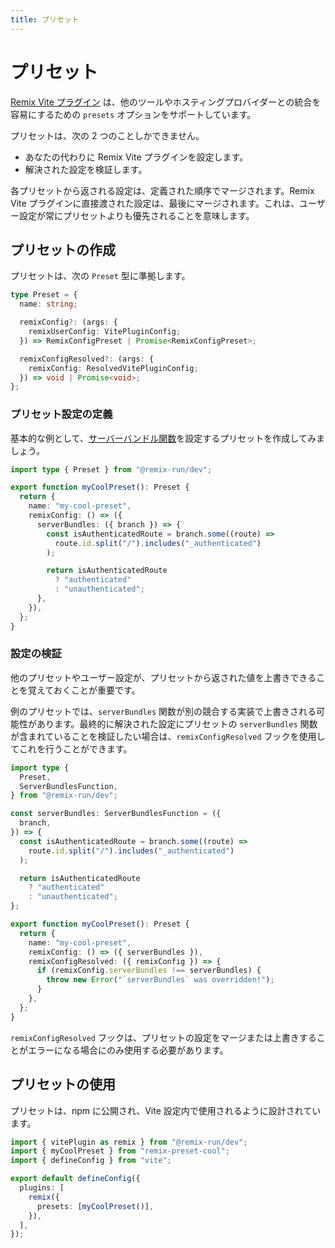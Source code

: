 ```yaml
---
title: プリセット
---
```


# プリセット

[Remix Vite プラグイン][remix-vite] は、他のツールやホスティングプロバイダーとの統合を容易にするための `presets` オプションをサポートしています。

プリセットは、次の 2 つのことしかできません。

- あなたの代わりに Remix Vite プラグインを設定します。
- 解決された設定を検証します。

各プリセットから返される設定は、定義された順序でマージされます。Remix Vite プラグインに直接渡された設定は、最後にマージされます。これは、ユーザー設定が常にプリセットよりも優先されることを意味します。

## プリセットの作成

プリセットは、次の `Preset` 型に準拠します。

```ts
type Preset = {
  name: string;

  remixConfig?: (args: {
    remixUserConfig: VitePluginConfig;
  }) => RemixConfigPreset | Promise<RemixConfigPreset>;

  remixConfigResolved?: (args: {
    remixConfig: ResolvedVitePluginConfig;
  }) => void | Promise<void>;
};
```

### プリセット設定の定義

基本的な例として、[サーバーバンドル関数][server-bundles]を設定するプリセットを作成してみましょう。

```ts filename=my-cool-preset.ts
import type { Preset } from "@remix-run/dev";

export function myCoolPreset(): Preset {
  return {
    name: "my-cool-preset",
    remixConfig: () => ({
      serverBundles: ({ branch }) => {
        const isAuthenticatedRoute = branch.some((route) =>
          route.id.split("/").includes("_authenticated")
        );

        return isAuthenticatedRoute
          ? "authenticated"
          : "unauthenticated";
      },
    }),
  };
}
```

### 設定の検証

他のプリセットやユーザー設定が、プリセットから返された値を上書きできることを覚えておくことが重要です。

例のプリセットでは、`serverBundles` 関数が別の競合する実装で上書きされる可能性があります。最終的に解決された設定にプリセットの `serverBundles` 関数が含まれていることを検証したい場合は、`remixConfigResolved` フックを使用してこれを行うことができます。

```ts filename=my-cool-preset.ts lines=[22-26]
import type {
  Preset,
  ServerBundlesFunction,
} from "@remix-run/dev";

const serverBundles: ServerBundlesFunction = ({
  branch,
}) => {
  const isAuthenticatedRoute = branch.some((route) =>
    route.id.split("/").includes("_authenticated")
  );

  return isAuthenticatedRoute
    ? "authenticated"
    : "unauthenticated";
};

export function myCoolPreset(): Preset {
  return {
    name: "my-cool-preset",
    remixConfig: () => ({ serverBundles }),
    remixConfigResolved: ({ remixConfig }) => {
      if (remixConfig.serverBundles !== serverBundles) {
        throw new Error("`serverBundles` was overridden!");
      }
    },
  };
}
```

`remixConfigResolved` フックは、プリセットの設定をマージまたは上書きすることがエラーになる場合にのみ使用する必要があります。

## プリセットの使用

プリセットは、npm に公開され、Vite 設定内で使用されるように設計されています。

```ts filename=vite.config.ts lines=[3,8]
import { vitePlugin as remix } from "@remix-run/dev";
import { myCoolPreset } from "remix-preset-cool";
import { defineConfig } from "vite";

export default defineConfig({
  plugins: [
    remix({
      presets: [myCoolPreset()],
    }),
  ],
});
```

[remix-vite]: ./vite
[server-bundles]: ./server-bundles

